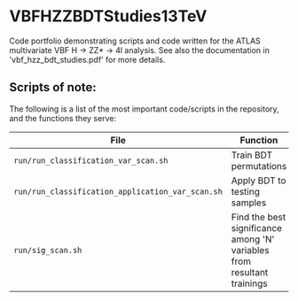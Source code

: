 # VBFHZZBDTStudies13TeV

Code portfolio demonstrating scripts and code written for the ATLAS multivariate VBF H -> ZZ* -> 4l analysis. See also the documentation in 'vbf_hzz_bdt_studies.pdf' for more details.

## Scripts of note:

The following is a list of the most important code/scripts in the
repository, and the functions they serve:

| File | Function |
|--------|----------|
| ```run/run_classification_var_scan.sh``` | Train BDT permutations |
|```run/run_classification_application_var_scan.sh``` | Apply BDT to testing samples |
| ```run/sig_scan.sh``` |Find the best significance among 'N' variables from resultant trainings |
